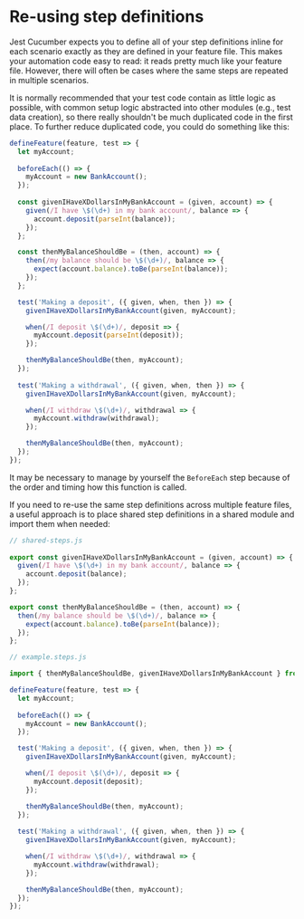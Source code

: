 # Re-using step definitions

Jest Cucumber expects you to define all of your step definitions inline for each scenario exactly as they are defined in your feature file. This makes your automation code easy to read: it reads pretty much like your feature file. However, there will often be cases where the same steps are repeated in multiple scenarios.

It is normally recommended that your test code contain as little logic as possible, with common setup logic abstracted into other modules (e.g., test data creation), so there really shouldn't be much duplicated code in the first place. To further reduce duplicated code, you could do something like this:

```javascript
defineFeature(feature, test => {
  let myAccount;
		
  beforeEach(() => {
    myAccount = new BankAccount();
  });
	
  const givenIHaveXDollarsInMyBankAccount = (given, account) => {
    given(/I have \$(\d+) in my bank account/, balance => {
      account.deposit(parseInt(balance));
    });
  };

  const thenMyBalanceShouldBe = (then, account) => {
    then(/my balance should be \$(\d+)/, balance => {
      expect(account.balance).toBe(parseInt(balance));
    });
  };

  test('Making a deposit', ({ given, when, then }) => {
    givenIHaveXDollarsInMyBankAccount(given, myAccount);

    when(/I deposit \$(\d+)/, deposit => {
      myAccount.deposit(parseInt(deposit));
    });

    thenMyBalanceShouldBe(then, myAccount);
  });
	
  test('Making a withdrawal', ({ given, when, then }) => {
    givenIHaveXDollarsInMyBankAccount(given, myAccount);

    when(/I withdraw \$(\d+)/, withdrawal => {
      myAccount.withdraw(withdrawal);
    });		

    thenMyBalanceShouldBe(then, myAccount);
  });
});
```
It may be necessary to manage by yourself the `BeforeEach` step because of the order and timing how this function is called. 

If you need to re-use the same step definitions across multiple feature files, a useful approach is to place shared step definitions in a shared module and import them when needed:

```javascript
// shared-steps.js
	
export const givenIHaveXDollarsInMyBankAccount = (given, account) => {
  given(/I have \$(\d+) in my bank account/, balance => {
    account.deposit(balance);
  });
};

export const thenMyBalanceShouldBe = (then, account) => {
  then(/my balance should be \$(\d+)/, balance => {
    expect(account.balance).toBe(parseInt(balance));
  });
};
```

```javascript
// example.steps.js

import { thenMyBalanceShouldBe, givenIHaveXDollarsInMyBankAccount } from './shared-steps';

defineFeature(feature, test => {
  let myAccount;
		
  beforeEach(() => {
    myAccount = new BankAccount();
  });

  test('Making a deposit', ({ given, when, then }) => {
    givenIHaveXDollarsInMyBankAccount(given, myAccount);

    when(/I deposit \$(\d+)/, deposit => {
      myAccount.deposit(deposit);
    });

    thenMyBalanceShouldBe(then, myAccount);
  });
	
  test('Making a withdrawal', ({ given, when, then }) => {
    givenIHaveXDollarsInMyBankAccount(given, myAccount);

    when(/I withdraw \$(\d+)/, withdrawal => {
      myAccount.withdraw(withdrawal);
    });		

    thenMyBalanceShouldBe(then, myAccount);
  });
});
```
